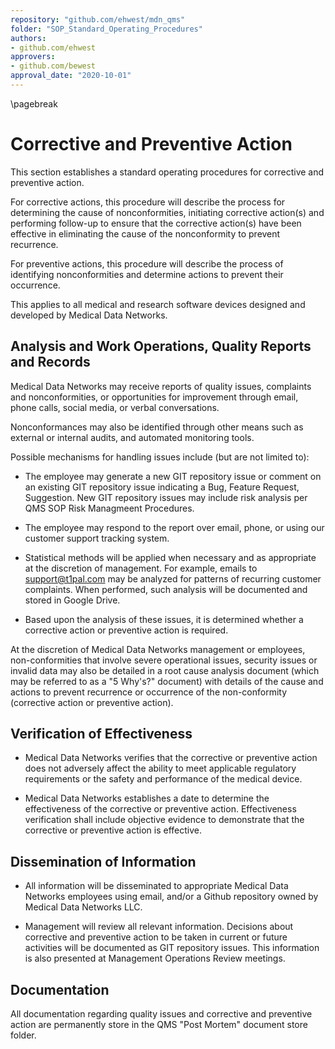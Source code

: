 ```yaml
---
repository: "github.com/ehwest/mdn_qms"
folder: "SOP_Standard_Operating_Procedures"
authors:
- github.com/ehwest
approvers:
- github.com/bewest
approval_date: "2020-10-01"
---
```


\pagebreak
# Corrective and Preventive Action

This section  establishes a standard operating procedures for corrective and preventive action.

For corrective actions, this procedure will describe the process for determining the cause of nonconformities, initiating corrective action(s) and performing follow-up to ensure that the corrective action(s) have been effective in eliminating the cause of the nonconformity to prevent recurrence.

For preventive actions, this procedure will describe the process of identifying nonconformities and determine actions to prevent their occurrence.

This applies to all medical and research software devices designed and developed by Medical Data Networks.

## Analysis and Work Operations, Quality Reports and Records

Medical Data Networks may receive reports of quality issues, complaints and nonconformities, or opportunities for improvement through email, phone calls, social media, or verbal conversations. 

Nonconformances may also be identified through other means such as external or internal audits, and automated monitoring tools. 

Possible mechanisms for handling issues include (but are not limited to):

 * The employee may generate a new GIT repository issue or comment on an existing GIT repository issue indicating a Bug, Feature Request, Suggestion. New GIT repository issues may include risk analysis per QMS SOP Risk Managmeent Procedures.
 
 * The employee may respond to the report over email, phone, or using our customer support tracking system.
 
 * Statistical methods will be applied when necessary and as appropriate at the discretion of management. For example, emails to [support@t1pal.com](mailto:support@t1pal.com) may be analyzed for patterns of recurring customer complaints. When performed, such analysis will be documented and stored in Google Drive.
 
 * Based upon the analysis of these issues, it is determined whether a corrective action or preventive action is required.

At the discretion of Medical Data Networks management or employees, non-conformities that involve severe operational issues, security issues or invalid data may also be detailed in a root cause analysis document (which may be referred to as a &quot;5 Why&#39;s?&quot; document) with details of the cause and actions to prevent recurrence or occurrence of the non-conformity (corrective action or preventive action).

## Verification of Effectiveness

 * Medical Data Networks verifies that the corrective or preventive action does not adversely affect the ability to meet applicable regulatory requirements or the safety and performance of the medical device.
 
 * Medical Data Networks establishes a date to determine the effectiveness of the corrective or preventive action. Effectiveness verification shall include objective evidence to demonstrate that the corrective or preventive action is effective.

## Dissemination of Information

 * All information will be disseminated to appropriate Medical Data Networks employees using email, and/or a Github repository owned by Medical Data Networks LLC.
 
 * Management will review all relevant information. Decisions about corrective and preventive action to be taken in current or future activities will be documented as GIT repository issues. This information is also presented at Management Operations Review meetings.

## Documentation

All documentation regarding quality issues and corrective and preventive action are permanently store in the QMS "Post Mortem" document store folder.


